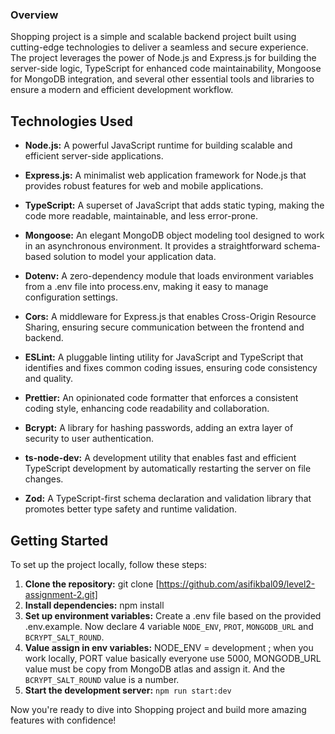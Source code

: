 ### Overview
Shopping project is a simple and scalable backend project built using cutting-edge technologies to deliver a seamless and secure experience. The project leverages the power of Node.js and Express.js for building the server-side logic, TypeScript for enhanced code maintainability, Mongoose for MongoDB integration, and several other essential tools and libraries to ensure a modern and efficient development workflow.


## Technologies Used
- **Node.js:** A powerful JavaScript runtime for building scalable and efficient server-side applications.
- **Express.js:** A minimalist web application framework for Node.js that provides robust features for web and mobile applications.
- **TypeScript:** A superset of JavaScript that adds static typing, making the code more readable, maintainable, and less error-prone.
- **Mongoose:** An elegant MongoDB object modeling tool designed to work in an asynchronous environment. It provides a straightforward schema-based solution to model your application data.
- **Dotenv:** A zero-dependency module that loads environment variables from a .env file into process.env, making it easy to manage configuration settings.
- **Cors:** A middleware for Express.js that enables Cross-Origin Resource Sharing, ensuring secure communication between the frontend and backend.
- **ESLint:** A pluggable linting utility for JavaScript and TypeScript that identifies and fixes common coding issues, ensuring code consistency and quality.
- **Prettier:** An opinionated code formatter that enforces a consistent coding style, enhancing code readability and collaboration.
- **Bcrypt:** A library for hashing passwords, adding an extra layer of security to user authentication.
- **ts-node-dev:** A development utility that enables fast and efficient TypeScript development by automatically restarting the server on file changes.

- **Zod:** A TypeScript-first schema declaration and validation library that promotes better type safety and runtime validation.
## Getting Started
To set up the project locally, follow these steps:

1. **Clone the repository:** git clone [https://github.com/asifikbal09/level2-assignment-2.git]
2. **Install dependencies:** npm install
3. **Set up environment variables:** Create a .env file based on the provided .env.example. Now declare 4 variable `NODE_ENV`, `PROT`, `MONGODB_URL` and `BCRYPT_SALT_ROUND`.
4. **Value assign in env variables:** NODE_ENV = development ; when you work locally, PORT value basically everyone use 5000, MONGODB_URL value must be copy from MongoDB atlas and assign it. And the `BCRYPT_SALT_ROUND` value is a number.
5. **Start the development server:** `npm run start:dev`

Now you're ready to dive into Shopping project and build more amazing features with confidence!

